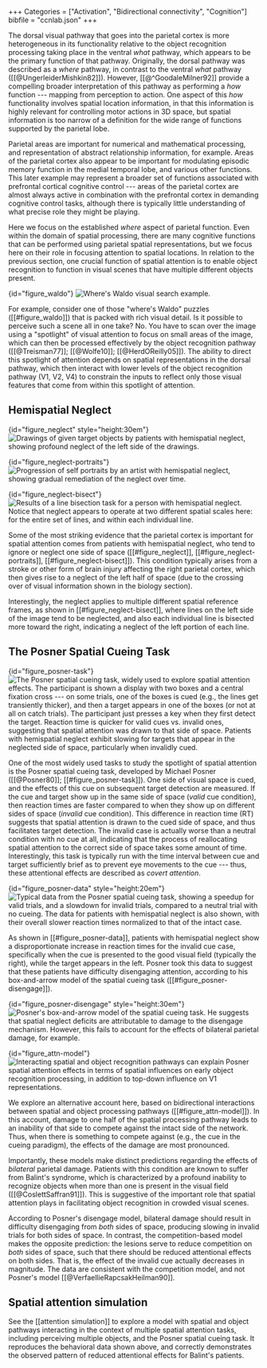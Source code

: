 +++
Categories = ["Activation", "Bidirectional connectivity", "Cognition"]
bibfile = "ccnlab.json"
+++

The dorsal visual pathway that goes into the parietal cortex is more heterogeneous in its functionality relative to the object recognition processing taking place in the ventral *what* pathway, which appears to be the primary function of that pathway. Originally, the dorsal pathway was described as a *where* pathway, in contrast to the ventral *what* pathway ([[@UngerleiderMishkin82]]). However, [[@^GoodaleMilner92]] provide a compelling broader interpretation of this pathway as performing a *how* function --- mapping from perception to action. One aspect of this *how* functionality involves spatial location information, in that this information is highly relevant for controlling motor actions in 3D space, but spatial information is too narrow of a definition for the wide range of functions supported by the parietal lobe.

Parietal areas are important for numerical and mathematical processing, and representation of abstract relationship information, for example. Areas of the parietal cortex also appear to be important for modulating episodic memory function in the medial temporal lobe, and various other functions. This later example may represent a broader set of functions associated with prefrontal cortical cognitive control --- areas of the parietal cortex are almost always active in combination with the prefrontal cortex in demanding cognitive control tasks, although there is typically little understanding of what precise role they might be playing.

Here we focus on the established _where_ aspect of parietal function. Even within the domain of spatial processing, there are many cognitive functions that can be performed using parietal spatial representations, but we focus here on their role in focusing attention to spatial locations. In relation to the previous section, one crucial function of spatial attention is to enable object recognition to function in visual scenes that have multiple different objects present.

{id="figure_waldo"}
![Where's Waldo visual search example.](media/fig_wheres_waldo.jpg)

For example, consider one of those "where's Waldo" puzzles ([[#figure_waldo]]) that is packed with rich visual detail. Is it possible to perceive such a scene all in one take? No. You have to scan over the image using a "spotlight" of visual attention to focus on small areas of the image, which can then be processed effectively by the object recognition pathway ([[@Treisman77]]; [[@Wolfe10]]; [[@HerdOReilly05]]). The ability to direct this spotlight of attention depends on spatial representations in the dorsal pathway, which then interact with lower levels of the object recognition pathway (V1, V2, V4) to constrain the inputs to reflect only those visual features that come from within this spotlight of attention.

## Hemispatial Neglect

{id="figure_neglect" style="height:30em"}
![Drawings of given target objects by patients with hemispatial neglect, showing profound neglect of the left side of the drawings.](media/fig_neglect_drawings.png)

{id="figure_neglect-portraits"}
![Progression of self portraits by an artist with hemispatial neglect, showing gradual remediation of the neglect over time.](media/fig_neglect_portrait.jpg)

{id="figure_neglect-bisect"}
![Results of a line bisection task for a person with hemispatial neglect. Notice that neglect appears to operate at two different spatial scales here: for the entire set of lines, and within each individual line.](media/fig_neglect_line_bisect.png)

Some of the most striking evidence that the parietal cortex is important for spatial attention comes from patients with hemispatial neglect, who tend to ignore or neglect one side of space ([[#figure_neglect]], [[#figure_neglect-portraits]], [[#figure_neglect-bisect]]). This condition typically arises from a stroke or other form of brain injury affecting the right parietal cortex, which then gives rise to a neglect of the left half of space (due to the crossing over of visual information shown in the biology section). 

Interestingly, the neglect applies to multiple different spatial reference frames, as shown in [[#figure_neglect-bisect]], where lines on the left side of the image tend to be neglected, and also each individual line is bisected more toward the right, indicating a neglect of the left portion of each line.

## The Posner Spatial Cueing Task

{id="figure_posner-task"}
![The Posner spatial cueing task, widely used to explore spatial attention effects. The participant is shown a display with two boxes and a central fixation cross --- on some trials, one of the boxes is cued (e.g., the lines get transiently thicker), and then a target appears in one of the boxes (or not at all on catch trials). The participant just presses a key when they first detect the target. Reaction time is quicker for valid cues vs. invalid ones, suggesting that spatial attention was drawn to that side of space. Patients with hemispatial neglect exhibit slowing for targets that appear in the neglected side of space, particularly when invalidly cued.](media/fig_posner_task.png)

One of the most widely used tasks to study the spotlight of spatial attention is the Posner spatial cueing task, developed by Michael Posner ([[@Posner80]]; [[#figure_posner-task]]). One side of visual space is cued, and the effects of this cue on subsequent target detection are measured. If the cue and target show up in the same side of space (*valid* cue condition), then reaction times are faster compared to when they show up on different sides of space (*invalid* cue condition). This difference in reaction time (RT) suggests that spatial attention is drawn to the cued side of space, and thus facilitates target detection. The invalid case is actually worse than a neutral condition with no cue at all, indicating that the process of reallocating spatial attention to the correct side of space takes some amount of time. Interestingly, this task is typically run with the time interval between cue and target sufficiently brief as to prevent eye movements to the cue --- thus, these attentional effects are described as *covert attention*.

{id="figure_posner-data" style="height:20em"}
![Typical data from the Posner spatial cueing task, showing a speedup for valid trials, and a slowdown for invalid trials, compared to a neutral trial with no cueing. The data for patients with hemispatial neglect is also shown, with their overall slower reaction times normalized to that of the intact case.](media/fig_posner_graph.png)

As shown in [[#figure_posner-data]], patients with hemispatial neglect show a disproportionate increase in reaction times for the invalid cue case, specifically when the cue is presented to the good visual field (typically the right), while the target appears in the left. Posner took this data to suggest that these patients have difficulty disengaging attention, according to his box-and-arrow model of the spatial cueing task ([[#figure_posner-disengage]]).

{id="figure_posner-disengage" style="height:30em"}
![Posner's box-and-arrow model of the spatial cueing task. He suggests that spatial neglect deficits are attributable to damage to the disengage mechanism. However, this fails to account for the effects of bilateral parietal damage, for example.](media/fig_posner_disengage_mech.png)

{id="figure_attn-model"}
![Interacting spatial and object recognition pathways can explain Posner spatial attention effects in terms of spatial influences on early object recognition processing, in addition to top-down influence on V1 representations.](media/fig_spat_attn_lateral.png)

We explore an alternative account here, based on bidirectional interactions between spatial and object processing pathways ([[#figure_attn-model]]). In this account, damage to one half of the spatial processing pathway leads to an inability of that side to compete against the intact side of the network. Thus, when there is something to compete against (e.g., the cue in the cueing paradigm), the effects of the damage are most pronounced.

Importantly, these models make distinct predictions regarding the effects of *bilateral* parietal damage. Patients with this condition are known to suffer from Balint's syndrome, which is characterized by a profound inability to recognize objects when more than one is present in the visual field ([[@CoslettSaffran91]]). This is suggestive of the important role that spatial attention plays in facilitating object recognition in crowded visual scenes.

According to Posner's disengage model, bilateral damage should result in difficulty disengaging from *both* sides of space, producing slowing in invalid trials for both sides of space. In contrast, the competition-based model makes the opposite prediction: the lesions serve to reduce competition on *both* sides of space, such that there should be reduced attentional effects on both sides. That is, the effect of the invalid cue actually decreases in magnitude. The data are consistent with the competition model, and not Posner's model [[@VerfaellieRapcsakHeilman90]].

## Spatial attention simulation

See the [[attention simulation]] to explore a model with spatial and object pathways interacting in the context of multiple spatial attention tasks, including perceiving multiple objects, and the Posner spatial cueing task. It reproduces the behavioral data shown above, and correctly demonstrates the observed pattern of reduced attentional effects for Balint's patients.


